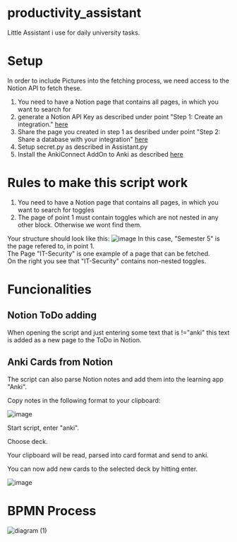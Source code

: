 # productivity_assistant

Little Assistant i use for daily university tasks. 

# Setup 
In order to include Pictures into the fetching process, we need access to the Notion API to fetch these.


1. You need to have a Notion page that contains all pages, in which you want to search for 
2. generate a Notion API Key as described under point "Step 1: Create an integration." [here](https://developers.notion.com/docs/getting-started)
3. Share the page you created in step 1 as desribed under point "Step 2: Share a database with your integration" [here](https://developers.notion.com/docs/getting-started)
4. Setup secret.py as described in Assistant.py 
6. Install the AnkiConnect AddOn to Anki as described [here](https://foosoft.net/projects/anki-connect/)

# Rules to make this script work 
1. You need to have a Notion page that contains all pages, in which you want to search for toggles 
2. The page of point 1 must contain toggles which are not nested in any other block. Otherwise we wont find them. 

Your structure should look like this:
![image](https://user-images.githubusercontent.com/82976744/150239854-c721af8f-6320-4790-b32e-db7ded282007.png)
In this case, "Semester 5" is the page refered to, in point 1. <br>
The Page "IT-Security" is one example of a page that can be fetched.<br>
On the right you see that "IT-Security" contains non-nested toggles.



# Funcionalities
## Notion ToDo adding
When opening the script and just entering some text that is !="anki" this text is added as a new page to the ToDo in Notion. 

## Anki Cards from Notion 
The script can also parse Notion notes and add them into the learning app "Anki". 

Copy notes in the following format to your clipboard: 

![image](https://user-images.githubusercontent.com/82976744/143955277-61c34c95-3bac-45a8-9a73-8f65033c7327.png)

Start script, enter "anki". 

Choose deck.

Your clipboard will be read, parsed into card format and send to anki.

You can now add new cards to the selected deck by hitting enter. 

![image](https://user-images.githubusercontent.com/82976744/143955481-1a84427e-023c-4b87-8bef-d0f66dec8359.png)

# BPMN Process
![diagram (1)](https://user-images.githubusercontent.com/82976744/148691858-e93ce0a6-89c9-425a-8fb9-82d13386b690.jpg)
